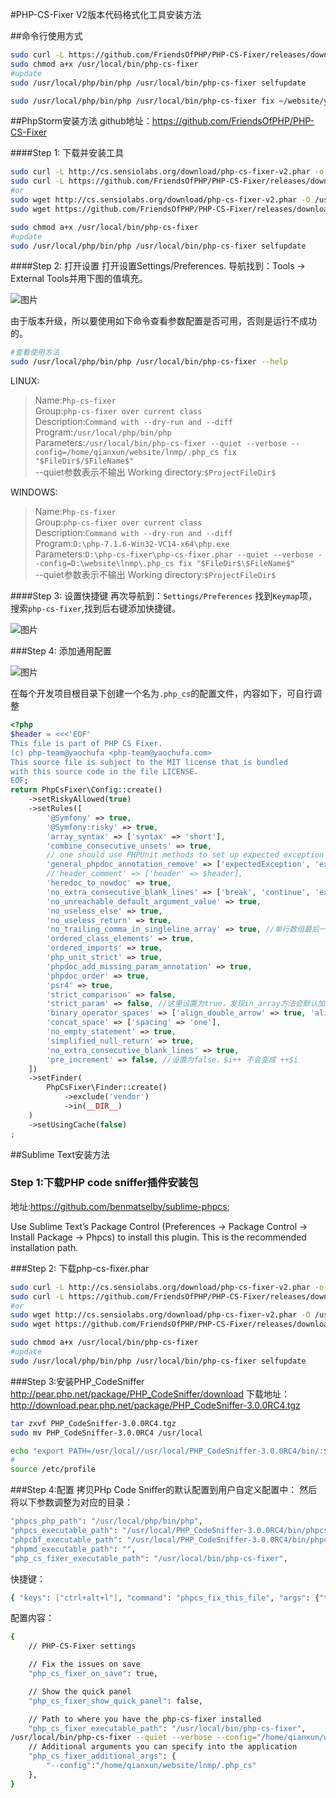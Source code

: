 #PHP-CS-Fixer V2版本代码格式化工具安装方法

##命令行使用方式
```sh
sudo curl -L https://github.com/FriendsOfPHP/PHP-CS-Fixer/releases/download/v2.3.1/php-cs-fixer.phar -o /usr/local/bin/php-cs-fixer
sudo chmod a+x /usr/local/bin/php-cs-fixer
#update
sudo /usr/local/php/bin/php /usr/local/bin/php-cs-fixer selfupdate

sudo /usr/local/php/bin/php /usr/local/bin/php-cs-fixer fix ~/website/ycf_trade/ --config="/home/qianxun/.php_cs" --dry-run

```


##PhpStorm安装方法
github地址：https://github.com/FriendsOfPHP/PHP-CS-Fixer

####Step 1: 下载并安装工具
```sh
sudo curl -L http://cs.sensiolabs.org/download/php-cs-fixer-v2.phar -o /usr/local/bin/php-cs-fixer
sudo curl -L https://github.com/FriendsOfPHP/PHP-CS-Fixer/releases/download/v2.3.1/php-cs-fixer.phar -o /usr/local/bin/php-cs-fixer
#or
sudo wget http://cs.sensiolabs.org/download/php-cs-fixer-v2.phar -O /usr/local/bin/php-cs-fixer
sudo wget https://github.com/FriendsOfPHP/PHP-CS-Fixer/releases/download/v2.3.1/php-cs-fixer.phar -O /usr/local/bin/php-cs-fixer

sudo chmod a+x /usr/local/bin/php-cs-fixer
#update
sudo /usr/local/php/bin/php /usr/local/bin/php-cs-fixer selfupdate

```

####Step 2: 打开设置
打开设置Settings/Preferences. 导航找到：Tools -> External Tools并用下图的值填充。

![图片](images/phpstorm-image1.png)

由于版本升级，所以要使用如下命令查看参数配置是否可用，否则是运行不成功的。
```sh
#查看使用方法
sudo /usr/local/php/bin/php /usr/local/bin/php-cs-fixer --help
```

LINUX:
>Name:`Php-cs-fixer`   <br>
>Group:`php-cs-fixer over current class`   <br>
>Description:`Command with --dry-run and --diff`   <br>
>Program:`/usr/local/php/bin/php`   <br>
>Parameters:`/usr/local/bin/php-cs-fixer --quiet --verbose --config=/home/qianxun/website/lnmp/.php_cs fix "$FileDir$/$FileName$"`   <br>
>--quiet参数表示不输出
>Working directory:`$ProjectFileDir$`   <br>

WINDOWS:
>Name:`Php-cs-fixer`   <br>
>Group:`php-cs-fixer over current class`   <br>
>Description:`Command with --dry-run and --diff`   <br>
>Program:`D:\php-7.1.6-Win32-VC14-x64\php.exe`   <br>
>Parameters:`D:\php-cs-fixer\php-cs-fixer.phar --quiet --verbose --config=D:\website\lnmp\.php_cs fix "$FileDir$\$FileName$"`   <br>
>--quiet参数表示不输出
>Working directory:`$ProjectFileDir$`   <br>

####Step 3: 设置快捷键
再次导航到：`Settings/Preferences` 找到`Keymap`项，搜索`php-cs-fixer`,找到后右键添加快捷键。

![图片](images/phpstorm-image2.png)

###Step 4: 添加通用配置

![图片](images/phpstorm-image3.png)

在每个开发项目根目录下创建一个名为`.php_cs`的配置文件，内容如下，可自行调整
```php
<?php
$header = <<<'EOF'
This file is part of PHP CS Fixer.
(c) php-team@yaochufa <php-team@yaochufa.com>
This source file is subject to the MIT license that is bundled
with this source code in the file LICENSE.
EOF;
return PhpCsFixer\Config::create()
    ->setRiskyAllowed(true)
    ->setRules([
        '@Symfony' => true,
        '@Symfony:risky' => true,
        'array_syntax' => ['syntax' => 'short'],
        'combine_consecutive_unsets' => true,
        // one should use PHPUnit methods to set up expected exception instead of annotations
        'general_phpdoc_annotation_remove' => ['expectedException', 'expectedExceptionMessage', 'expectedExceptionMessageRegExp'],
        //'header_comment' => ['header' => $header],
        'heredoc_to_nowdoc' => true,
        'no_extra_consecutive_blank_lines' => ['break', 'continue', 'extra', 'return', 'throw', 'use', 'parenthesis_brace_block', 'square_brace_block', 'curly_brace_block'],
        'no_unreachable_default_argument_value' => true,
        'no_useless_else' => true,
        'no_useless_return' => true,
        'no_trailing_comma_in_singleline_array' => true, //单行数组最后一个元素不添加逗号
        'ordered_class_elements' => true,
        'ordered_imports' => true,
        'php_unit_strict' => true,
        'phpdoc_add_missing_param_annotation' => true,
        'phpdoc_order' => true,
        'psr4' => true,
        'strict_comparison' => false,
        'strict_param' => false, //这里设置为true，发现in_array方法会默认加上第3个参数为true，这使得in_array会对前两个参数值的类型也会做严格的校验，建议设置为false
        'binary_operator_spaces' => ['align_double_arrow' => true, 'align_equals' => true],
        'concat_space' => ['spacing' => 'one'],
        'no_empty_statement' => true,
        'simplified_null_return' => true,
        'no_extra_consecutive_blank_lines' => true,
        'pre_increment' => false, //设置为false，$i++ 不会变成 ++$i
    ])
    ->setFinder(
        PhpCsFixer\Finder::create()
            ->exclude('vendor')
            ->in(__DIR__)
    )
    ->setUsingCache(false)
;
```

##Sublime Text安装方法
### Step 1:下载PHP code sniffer插件安装包
地址:https://github.com/benmatselby/sublime-phpcs;

Use Sublime Text’s Package Control (Preferences -> Package Control -> Install Package -> Phpcs) to install this plugin. This is the recommended installation path.

###Step 2: 下载php-cs-fixer.phar
```sh
sudo curl -L http://cs.sensiolabs.org/download/php-cs-fixer-v2.phar -o /usr/local/bin/php-cs-fixer
sudo curl -L https://github.com/FriendsOfPHP/PHP-CS-Fixer/releases/download/v2.3.1/php-cs-fixer.phar -o /usr/local/bin/php-cs-fixer
#or
sudo wget http://cs.sensiolabs.org/download/php-cs-fixer-v2.phar -O /usr/local/bin/php-cs-fixer
sudo wget https://github.com/FriendsOfPHP/PHP-CS-Fixer/releases/download/v2.3.1/php-cs-fixer.phar -O /usr/local/bin/php-cs-fixer

sudo chmod a+x /usr/local/bin/php-cs-fixer
#update
sudo /usr/local/php/bin/php /usr/local/bin/php-cs-fixer selfupdate
```

###Step 3:安装PHP_CodeSniffer
http://pear.php.net/package/PHP_CodeSniffer/download
下载地址：
http://download.pear.php.net/package/PHP_CodeSniffer-3.0.0RC4.tgz
```sh
tar zxvf PHP_CodeSniffer-3.0.0RC4.tgz
sudo mv PHP_CodeSniffer-3.0.0RC4 /usr/local

echo "export PATH=/usr/local//usr/local/PHP_CodeSniffer-3.0.0RC4/bin/:$PATH" >> /etc/profile
#
source /etc/profile
```
###Step 4:配置
拷贝PHp Code Sniffer的默认配置到用户自定义配置中：
然后将以下参数调整为对应的目录：
```sh
"phpcs_php_path": "/usr/local/php/bin/php",
"phpcs_executable_path": "/usr/local/PHP_CodeSniffer-3.0.0RC4/bin/phpcs",
"phpcbf_executable_path": "/usr/local/PHP_CodeSniffer-3.0.0RC4/bin/phpcbf",
"phpmd_executable_path": "",
"php_cs_fixer_executable_path": "/usr/local/bin/php-cs-fixer",
```
快捷键：
```sh
{ "keys": ["ctrl+alt+l"], "command": "phpcs_fix_this_file", "args": {"tool": "CodeBeautifier"}}
```

配置内容：
```sh
{
    // PHP-CS-Fixer settings

    // Fix the issues on save
    "php_cs_fixer_on_save": true,

    // Show the quick panel
    "php_cs_fixer_show_quick_panel": false,

    // Path to where you have the php-cs-fixer installed
    "php_cs_fixer_executable_path": "/usr/local/bin/php-cs-fixer",
/usr/local/bin/php-cs-fixer --quiet --verbose --config="/home/qianxun/website/lnmp/.php_cs" fix "$FileDir$/$FileName$"
    // Additional arguments you can specify into the application
    "php_cs_fixer_additional_args": {
        "--config":"/home/qianxun/website/lnmp/.php_cs"
    },
}
```
